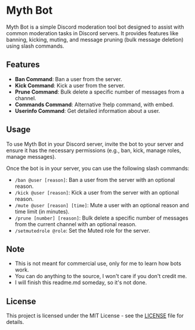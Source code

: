 # Myth Bot

Myth Bot is a simple Discord moderation tool bot designed to assist with common moderation tasks in Discord servers. It provides features like banning, kicking, muting, and message pruning (bulk message deletion) using slash commands.

## Features

- **Ban Command**: Ban a user from the server.
- **Kick Command**: Kick a user from the server.
- **Prune Command**: Bulk delete a specific number of messages from a channel.
- **Commands Command**: Alternative !help command, with embed.
- **Userinfo Command**: Get detailed information about a user.

## Usage

To use Myth Bot in your Discord server, invite the bot to your server and ensure it has the necessary permissions (e.g., ban, kick, manage roles, manage messages).

Once the bot is in your server, you can use the following slash commands:

- `/ban @user [reason]`: Ban a user from the server with an optional reason.
- `/kick @user [reason]`: Kick a user from the server with an optional reason.
- `/mute @user [reason] [time]`: Mute a user with an optional reason and time limit (in minutes).
- `/prune [number] [reason]`: Bulk delete a specific number of messages from the current channel with an optional reason.
- `/setmutedrole @role`: Set the Muted role for the server.

## Note

- This is not meant for commercial use, only for me to learn how bots work.
- You can do anything to the source, I won't care if you don't credit me.
- I will finish this readme.md someday, so it's not done.

## License 

This project is licensed under the MIT License - see the [LICENSE](https://www.mit.edu/~amini/LICENSE.md) file for details.
